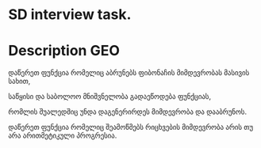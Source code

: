 # SD interview task.

# Description GEO
დაწერეთ ფუნქცია რომელიც აბრუნებს ფიბონაჩის მიმდევრობას მასივის სახით,

საწყისი და საბოლოო მნიშვნელობა გადაეწოდება ფუნქციას, 

რომლის შუალედშიც უნდა დაგენერირდეს მიმდევრობა და დააბრუნოს.

დაწერეთ ფუნქცია რომელიც შეამოწმებს რიცხვების მიმდევრობა არის თუ არა არითმეტიკული პროგრესია.
